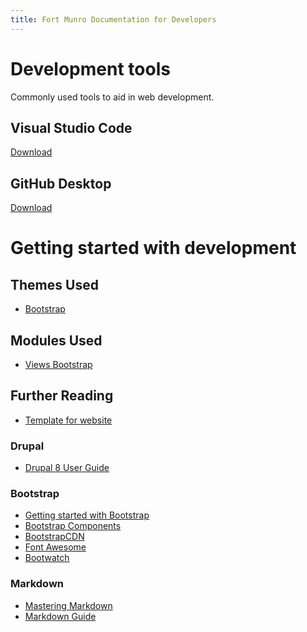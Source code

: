 ```yaml
---
title: Fort Munro Documentation for Developers
---
```


# Development tools

Commonly used tools to aid in web development.

## Visual Studio Code

[Download][]

[Download]: https://code.visualstudio.com/download

## GitHub Desktop

[Download][]

[Download]: https://desktop.github.com/

# Getting started with development

## Themes Used

* [Bootstrap][]

[Bootstrap]: https://www.drupal.org/project/bootstrap 

## Modules Used

* [Views Bootstrap][v_bootstrap]

[v_bootstrap]: https://www.drupal.org/project/views_bootstrap

## Further Reading

* [Template for website][template]

[template]: template.html

### Drupal

* [Drupal 8 User Guide][user]

[user]: https://www.drupal.org/docs/user_guide/en/index.html 

### Bootstrap

* [Getting started with Bootstrap][bootstrap] 
* [Bootstrap Components][components]
* [BootstrapCDN][CDN]
* [Font Awesome][font]
* [Bootwatch][]

[CDN]: https://www.bootstrapcdn.com/
[components]: https://getbootstrap.com/docs/3.3/components/
[font]: https://fontawesome.com/
[Bootwatch]: https://bootswatch.com/
[bootstrap]: https://getbootstrap.com/docs/4.0/getting-started/introduction/

### Markdown

* [Mastering Markdown][md1]
* [Markdown Guide][md2]

[md1]: https://guides.github.com/features/mastering-markdown/
[md2]: https://www.markdownguide.org/